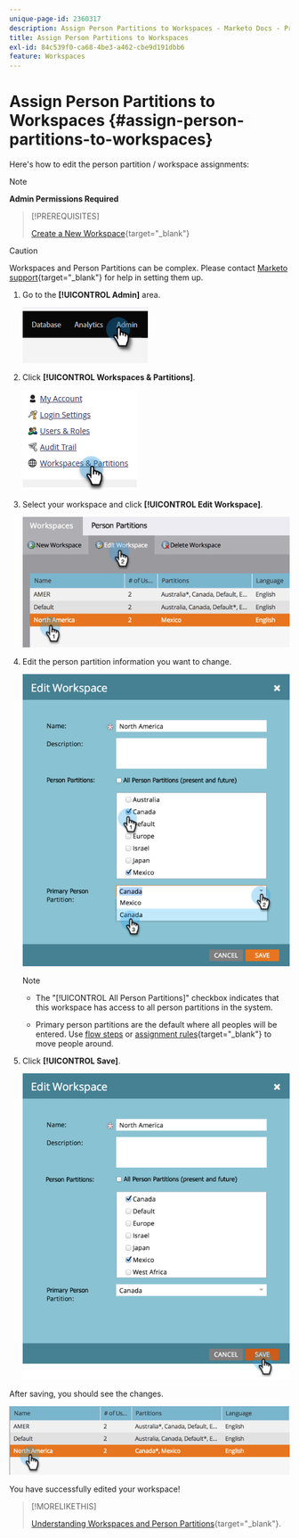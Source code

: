 ```yaml
---
unique-page-id: 2360317
description: Assign Person Partitions to Workspaces - Marketo Docs - Product Documentation
title: Assign Person Partitions to Workspaces
exl-id: 84c539f0-ca68-4be3-a462-cbe9d191dbb6
feature: Workspaces
---
```

# Assign Person Partitions to Workspaces {#assign-person-partitions-to-workspaces}

Here's how to edit the person partition / workspace assignments:

>[!NOTE]
>
>**Admin Permissions Required**

>[!PREREQUISITES]
>
>[Create a New Workspace](/help/marketo/product-docs/administration/workspaces-and-person-partitions/create-a-new-workspace.md){target="_blank"}

>[!CAUTION]
>
>Workspaces and Person Partitions can be complex. Please contact  [Marketo support](https://nation.marketo.com/t5/Support/ct-p/Support){target="_blank"} for help in setting them up.

1. Go to the **[!UICONTROL Admin]** area.

   ![](assets/assign-person-partitions-to-workspaces-1.png)

1. Click **[!UICONTROL Workspaces & Partitions]**.

   ![](assets/assign-person-partitions-to-workspaces-2.png)

1. Select your workspace and click **[!UICONTROL Edit Workspace]**.

   ![](assets/assign-person-partitions-to-workspaces-3.png)

1. Edit the person partition information you want to change.

   ![](assets/assign-person-partitions-to-workspaces-4.png)

   >[!NOTE]
   >
   >* The "[!UICONTROL All Person Partitions]" checkbox indicates that this workspace has access to all person partitions in the system.
   >
   >* Primary person partitions are the default where all peoples will be entered. Use [flow steps](/help/marketo/product-docs/core-marketo-concepts/smart-campaigns/flow-actions/use-add-choice-in-a-flow-step.md) or [assignment rules](/help/marketo/product-docs/administration/workspaces-and-person-partitions/assigning-person-partitions-with-assignment-rules.md){target="_blank"} to move people around.

1. Click **[!UICONTROL Save]**.

   ![](assets/assign-person-partitions-to-workspaces-5.png)

After saving, you should see the changes.

   ![](assets/assign-person-partitions-to-workspaces-6.png)

You have successfully edited your workspace!

>[!MORELIKETHIS]
>
>[Understanding Workspaces and Person Partitions](/help/marketo/product-docs/administration/workspaces-and-person-partitions/understanding-workspaces-and-person-partitions.md){target="_blank"}.
